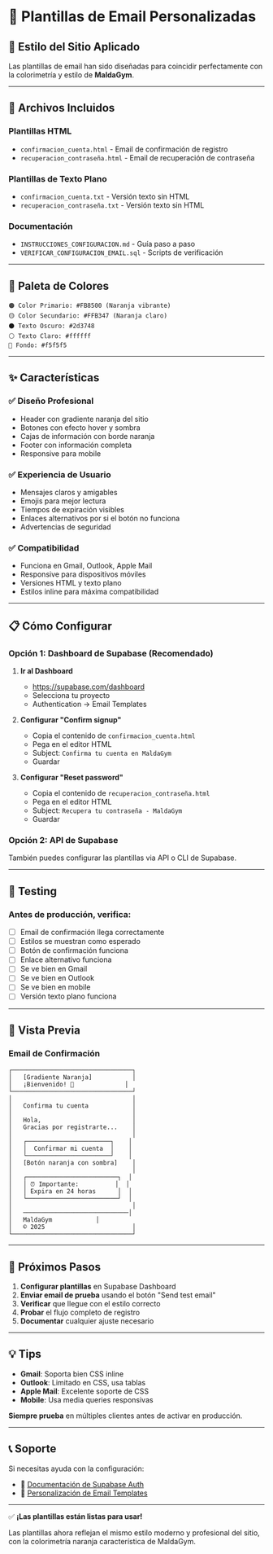 # 📧 Plantillas de Email Personalizadas

## 🎨 Estilo del Sitio Aplicado

Las plantillas de email han sido diseñadas para coincidir perfectamente con la colorimetría y estilo de **MaldaGym**.

---

## 📁 Archivos Incluidos

### Plantillas HTML
- `confirmacion_cuenta.html` - Email de confirmación de registro
- `recuperacion_contraseña.html` - Email de recuperación de contraseña

### Plantillas de Texto Plano
- `confirmacion_cuenta.txt` - Versión texto sin HTML
- `recuperacion_contraseña.txt` - Versión texto sin HTML

### Documentación
- `INSTRUCCIONES_CONFIGURACION.md` - Guía paso a paso
- `VERIFICAR_CONFIGURACION_EMAIL.sql` - Scripts de verificación

---

## 🎨 Paleta de Colores

```
🟠 Color Primario: #FB8500 (Naranja vibrante)
🟡 Color Secundario: #FFB347 (Naranja claro)
⚫ Texto Oscuro: #2d3748
⚪ Texto Claro: #ffffff
🔲 Fondo: #f5f5f5
```

---

## ✨ Características

### ✅ Diseño Profesional
- Header con gradiente naranja del sitio
- Botones con efecto hover y sombra
- Cajas de información con borde naranja
- Footer con información completa
- Responsive para mobile

### ✅ Experiencia de Usuario
- Mensajes claros y amigables
- Emojis para mejor lectura
- Tiempos de expiración visibles
- Enlaces alternativos por si el botón no funciona
- Advertencias de seguridad

### ✅ Compatibilidad
- Funciona en Gmail, Outlook, Apple Mail
- Responsive para dispositivos móviles
- Versiones HTML y texto plano
- Estilos inline para máxima compatibilidad

---

## 📋 Cómo Configurar

### Opción 1: Dashboard de Supabase (Recomendado)

1. **Ir al Dashboard**
   - https://supabase.com/dashboard
   - Selecciona tu proyecto
   - Authentication → Email Templates

2. **Configurar "Confirm signup"**
   - Copia el contenido de `confirmacion_cuenta.html`
   - Pega en el editor HTML
   - Subject: `Confirma tu cuenta en MaldaGym`
   - Guardar

3. **Configurar "Reset password"**
   - Copia el contenido de `recuperacion_contraseña.html`
   - Pega en el editor HTML
   - Subject: `Recupera tu contraseña - MaldaGym`
   - Guardar

### Opción 2: API de Supabase

También puedes configurar las plantillas via API o CLI de Supabase.

---

## 🧪 Testing

### Antes de producción, verifica:

- [ ] Email de confirmación llega correctamente
- [ ] Estilos se muestran como esperado
- [ ] Botón de confirmación funciona
- [ ] Enlace alternativo funciona
- [ ] Se ve bien en Gmail
- [ ] Se ve bien en Outlook
- [ ] Se ve bien en mobile
- [ ] Versión texto plano funciona

---

## 📱 Vista Previa

### Email de Confirmación
```
┌─────────────────────────────────┐
│   [Gradiente Naranja]           │
│   ¡Bienvenido! 🎉              │
└─────────────────────────────────┘
│                                 │
│   Confirma tu cuenta            │
│                                 │
│   Hola,                         │
│   Gracias por registrarte...    │
│                                 │
│   ┌───────────────────────┐    │
│   │  Confirmar mi cuenta  │    │
│   └───────────────────────┘    │
│   [Botón naranja con sombra]    │
│                                 │
│   ┌─────────────────────────┐  │
│   │ ⏰ Importante:          │  │
│   │ Expira en 24 horas      │  │
│   └─────────────────────────┘  │
│                                 │
│   ─────────────────────────────│
│   MaldaGym            │
│   © 2025                        │
└─────────────────────────────────┘
```

---

## 🎯 Próximos Pasos

1. **Configurar plantillas** en Supabase Dashboard
2. **Enviar email de prueba** usando el botón "Send test email"
3. **Verificar** que llegue con el estilo correcto
4. **Probar** el flujo completo de registro
5. **Documentar** cualquier ajuste necesario

---

## 💡 Tips

- **Gmail**: Soporta bien CSS inline
- **Outlook**: Limitado en CSS, usa tablas
- **Apple Mail**: Excelente soporte de CSS
- **Mobile**: Usa media queries responsivas

**Siempre prueba** en múltiples clientes antes de activar en producción.

---

## 📞 Soporte

Si necesitas ayuda con la configuración:
- 📖 [Documentación de Supabase Auth](https://supabase.com/docs/guides/auth)
- 📖 [Personalización de Email Templates](https://supabase.com/docs/guides/auth/auth-email-templates)

---

✅ **¡Las plantillas están listas para usar!**

Las plantillas ahora reflejan el mismo estilo moderno y profesional del sitio, con la colorimetría naranja característica de MaldaGym.
